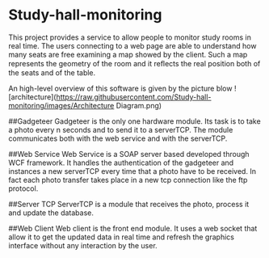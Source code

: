 # Study-hall-monitoring
This project provides a service to allow people to monitor study rooms in real time. 
The users connecting to a web page are able to understand how many seats are free examining a map showed by the client. 
Such a map represents the geometry of the room and it reﬂects the real position both of the seats and of the table.

An high-level overview of this software is given by the picture blow
![architecture](https://raw.githubusercontent.com/Study-hall-monitoring/images/Architecture Diagram.png)

##Gadgeteer
Gadgeteer is the only one hardware module. Its task is to take a photo every n seconds and to send it to a serverTCP. 
The module communicates both with the web service and with the serverTCP. 

##Web Service
Web Service is a SOAP server based developed through WCF framework. 
It handles the authentication of the gadgeteer and instances a new serverTCP every time that a photo have to be received. 
In fact each photo transfer takes place in a new tcp connection like the ftp protocol. 

##Server TCP
ServerTCP is a module that receives the photo, process it and update the database. 

##Web Client
Web client is the front end module. It uses a web socket that allow it to get the updated data in real time 
and refresh the graphics interface without any interaction by the user.
